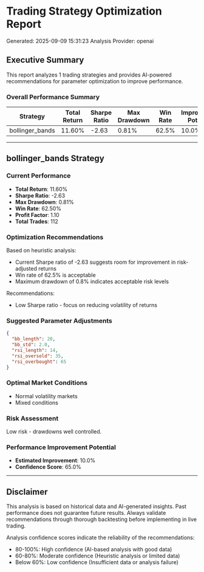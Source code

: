 
# Trading Strategy Optimization Report
Generated: 2025-09-09 15:31:23
Analysis Provider: openai 

## Executive Summary

This report analyzes 1 trading strategies and provides AI-powered 
recommendations for parameter optimization to improve performance.

### Overall Performance Summary

| Strategy | Total Return | Sharpe Ratio | Max Drawdown | Win Rate | Improvement Potential |
|----------|-------------|--------------|--------------|----------|---------------------|
| bollinger_bands | 11.60% | -2.63 | 0.81% | 62.5% | 10.0% |

---

## bollinger_bands Strategy

### Current Performance
- **Total Return**: 11.60%
- **Sharpe Ratio**: -2.63
- **Max Drawdown**: 0.81%
- **Win Rate**: 62.50%
- **Profit Factor**: 1.10
- **Total Trades**: 112

### Optimization Recommendations

Based on heuristic analysis:
- Current Sharpe ratio of -2.63 suggests room for improvement in risk-adjusted returns
- Win rate of 62.5% is acceptable
- Maximum drawdown of 0.8% indicates acceptable risk levels

Recommendations:
- Low Sharpe ratio - focus on reducing volatility of returns

### Suggested Parameter Adjustments

```json
{
  "bb_length": 20,
  "bb_std": 2.0,
  "rsi_length": 14,
  "rsi_oversold": 35,
  "rsi_overbought": 65
}
```

### Optimal Market Conditions
- Normal volatility markets
- Mixed conditions

### Risk Assessment
Low risk - drawdowns well controlled.

### Performance Improvement Potential
- **Estimated Improvement**: 10.0%
- **Confidence Score**: 65.0%

---

## Disclaimer

This analysis is based on historical data and AI-generated insights. 
Past performance does not guarantee future results. Always validate recommendations through 
thorough backtesting before implementing in live trading.

Analysis confidence scores indicate the reliability of the recommendations:
- 80-100%: High confidence (AI-based analysis with good data)
- 60-80%: Moderate confidence (Heuristic analysis or limited data)  
- Below 60%: Low confidence (Insufficient data or analysis failure)
